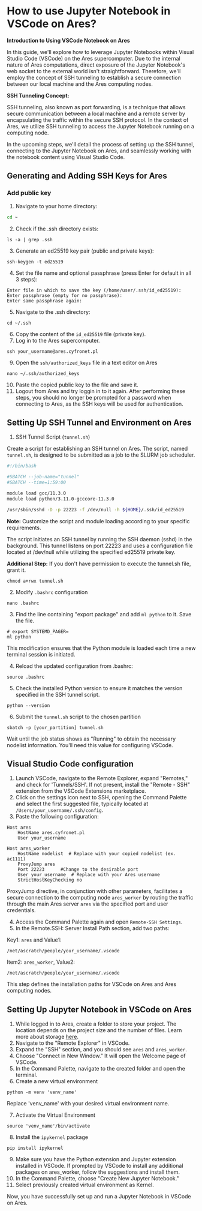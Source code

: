 # How to use Jupyter Notebook in VSCode on Ares?

**Introduction to Using VSCode Notebook on Ares**

In this guide, we'll explore how to leverage Jupyter Notebooks within Visual Studio Code (VSCode) on the Ares supercomputer. Due to the internal nature of Ares computations, direct exposure of the Jupyter Notebook's web socket to the external world isn't straightforward. Therefore, we'll employ the concept of SSH tunneling to establish a secure connection between our local machine and the Ares computing nodes.

**SSH Tunneling Concept:**

SSH tunneling, also known as port forwarding, is a technique that allows secure communication between a local machine and a remote server by encapsulating the traffic within the secure SSH protocol. In the context of Ares, we utilize SSH tunneling to access the Jupyter Notebook running on a computing node.

In the upcoming steps, we'll detail the process of setting up the SSH tunnel, connecting to the Jupyter Notebook on Ares, and seamlessly working with the notebook content using Visual Studio Code. 
## Generating and Adding SSH Keys for Ares

### Add public key

1. Navigate to your home directory:

 ```bash
 cd ~
 ```

2. Check if the .ssh directory exists:

 ```
 ls -a | grep .ssh
 ```
3. Generate an ed25519 key pair (public and private keys):
  ```
  ssh-keygen -t ed25519
```
4. Set the file name and optional passphrase (press Enter for default in all 3 steps):

```
Enter file in which to save the key (/home/user/.ssh/id_ed25519):
Enter passphrase (empty for no passphrase):
Enter same passphrase again:
```
5. Navigate to the .ssh directory:
```
cd ~/.ssh
```
6. Copy the content of the `id_ed25519` file (private key).
7. Log in to the Ares supercomputer.
```
ssh your_username@ares.cyfronet.pl
```
9. Open the `ssh/authorized_keys` file in a text editor on Ares
```
nano ~/.ssh/authorized_keys
```
10. Paste the copied public key to the file and save it.
11. Logout from Ares and try loggin in to it again. After performing these steps, you should no longer be prompted for a password when connecting to Ares, as the SSH keys will be used for authentication.

## Setting Up SSH Tunnel and Environment on Ares

1. SSH Tunnel Script (`tunnel.sh`)

Create a script for establishing an SSH tunnel on Ares. The script, named `tunnel.sh`, is designed to be submitted as a job to the SLURM job scheduler.

```bash
#!/bin/bash

#SBATCH --job-name="tunnel"
#SBATCH --time=1:59:00

module load gcc/11.3.0
module load python/3.11.0-gcccore-11.3.0

/usr/sbin/sshd -D -p 22223 -f /dev/null -h ${HOME}/.ssh/id_ed25519
```
**Note:**
Customize the script and module loading according to your specific requirements.

The script initiates an SSH tunnel by running the SSH daemon (sshd) in the background. This tunnel listens on port 22223 and uses a configuration file located at /dev/null while utilizing the specified ed25519 private key.

**Additional Step:** If you don't have permission to execute the tunnel.sh file, grant it.
```
chmod a+rwx tunnel.sh
```
2. Modify `.bashrc` configuration
```
nano .bashrc
```
3. Find the line containing "export package" and add `ml python` to it. Save the file.
```
# export SYSTEMD_PAGER=
ml python
```
This modification ensures that the Python module is loaded each time a new terminal session is initiated. 

4. Reload the updated configuration from .bashrc:
```
source .bashrc
```
5. Check the installed Python version to ensure it matches the version specified in the SSH tunnel script.
```
python --version
```
6. Submit the `tunnel.sh` script to the chosen partition
```
sbatch -p [your_partition] tunnel.sh
```
Wait until the job status shows as "Running" to obtain the necessary nodelist information. You'll need this value for configuring VSCode.

## Visual Studio Code configuration


1. Launch VSCode, navigate to the Remote Explorer, expand "Remotes," and check for 'Tunnels/SSH'. If not present, install the "Remote - SSH" extension from the VSCode Extensions marketplace.
2. Click on the settings icon next to SSH, opening the Command Palette and select the first suggested file, typically located at `/Users/your_username/.ssh/config`.
3. Paste the following configuration:
```
Host ares
    HostName ares.cyfronet.pl
    User your_username

Host ares_worker
    HostName nodelist  # Replace with your copied nodelist (ex. ac1111)
    ProxyJump ares
    Port 22223      #Change to the desirable port
    User your_username  # Replace with your Ares username
    StrictHostKeyChecking no
```
ProxyJump directive, in conjunction with other parameters, facilitates a secure connection to the computing node `ares_worker` by routing the traffic through the main Ares server `ares` via the specified port and user credentials.

4. Access the Command Palette again and open `Remote-SSH Settings`.
5. In the Remote.SSH: Server Install Path section, add two paths:
   
Key1: `ares` and Value1:
```
/net/ascratch/people/your_username/.vscode
```
Item2: `ares_worker`, Value2: 
```
/net/ascratch/people/your_username/.vscode
```
This step defines the installation paths for VSCode on Ares and Ares computing nodes.

## Setting Up Jupyter Notebook in VSCode on Ares

1. While logged in to Ares, create a folder to store your project. The location depends on the project size and the number of files. Learn more about storage [here](https://docs.cyfronet.pl/display/~plgpawlik/Ares#Ares-Storage).
2. Navigate to the "Remote Explorer" in VSCode.
3. Expand the "SSH" section, and you should see `ares` and `ares_worker`.
4. Choose "Connect in New Window." It will open the Welcome page of VSCode.
5. In the Command Palette, navigate to the created folder and open the terminal.
6. Create a new virtual environment
```
python -m venv 'venv_name'
```
Replace 'venv_name' with your desired virtual environment name.

7. Activate the Virtual Environment
```
source 'venv_name'/bin/activate
```
8. Install the `ipykernel` package
```
pip install ipykernel
```
9. Make sure you have the Python extension and Jupyter extension installed in VSCode. If prompted by VSCode to install any additional packages on ares_worker, follow the suggestions and install them.
10.   In the Command Palette, choose "Create New Jupyter Notebook."
11.   Select previously created virtual environment as Kernel.

Now, you have successfully set up and run a Jupyter Notebook in VSCode on Ares.





